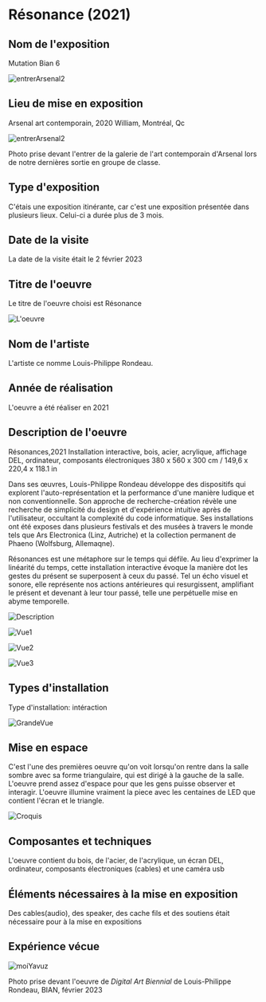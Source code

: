 # Résonance (2021)

## Nom de l'exposition
Mutation Bian 6

![entrerArsenal2](https://user-images.githubusercontent.com/112128474/219438308-eeece3a9-3e76-45ac-b24e-3a979081edb2.png)

## Lieu de mise en exposition

Arsenal art contemporain, 2020 William, Montréal, Qc

![entrerArsenal2](https://user-images.githubusercontent.com/112128474/219438308-eeece3a9-3e76-45ac-b24e-3a979081edb2.png)

Photo prise devant l'entrer de la galerie de l'art contemporain d'Arsenal lors de notre dernières sortie en groupe de classe.

## Type d'exposition

C'étais une exposition itinérante, car c'est une exposition présentée dans plusieurs lieux. Celui-ci a durée plus de 3 mois.

## Date de la visite

La date de la visite était le 2 février 2023

## Titre de l'oeuvre

Le titre de l'oeuvre choisi est Résonance

![L'oeuvre](https://user-images.githubusercontent.com/112128474/220761683-ffcad2cf-d76e-4fd7-bfe9-c3e9c4233126.png)

## Nom de l'artiste

L'artiste ce nomme Louis-Philippe Rondeau.

## Année de réalisation

L'oeuvre a été réaliser en 2021

## Description de l'oeuvre

Résonances,2021
Installation interactive, bois, acier, acrylique, affichage DEL, ordinateur, composants électroniques
380 x 560 x 300 cm / 149,6 x 220,4 x 118.1 in

Dans ses œuvres, Louis-Philippe Rondeau développe
des dispositifs qui explorent l'auto-représentation et la
performance d'une manière ludique et non
conventionnelle. Son approche de recherche-création
révèle une recherche de simplicité du design et
d'expérience intuitive après de l'utilisateur, occultant la
complexité du code informatique. Ses installations ont
été exposes dans plusieurs festivals et des musées à
travers le monde tels que Ars Electronica (Linz, Autriche)
et la collection permanent de Phaeno (Wolfsburg,
Allemaqne).

Résonances est une métaphore sur le temps qui défile.
Au lieu d'exprimer la linéarité du temps, cette
installation interactive évoque la manière dot les
gestes du présent se superposent à ceux du passé. Tel
un écho visuel et sonore, elle représente nos actions
antérieures qui resurgissent, amplifiant le présent et
devenant à leur tour passé, telle une perpétuelle mise en
abyme temporelle.

![Description](https://user-images.githubusercontent.com/112128474/220764713-18a9e161-aaca-4553-bdf9-3ad8b425a57b.png)

![Vue1](https://user-images.githubusercontent.com/112128474/220765879-361f7d81-4d14-4c60-8bac-ce71ac28b23d.png)

![Vue2](https://user-images.githubusercontent.com/112128474/220765915-15a46e2b-b436-4fa3-b01e-b3b85fc33354.png)

![Vue3](https://user-images.githubusercontent.com/112128474/220765933-eb2b6fa0-8433-4d4a-9b42-0fc5732c5f92.png)

## Types d'installation

Type d'installation: intéraction

![GrandeVue](https://user-images.githubusercontent.com/112128474/220769608-aec2331c-060d-4b43-82c8-560fca51d46d.png)

## Mise en espace

C'est l'une des premières oeuvre qu'on voit lorsqu'on rentre dans la salle sombre avec sa forme triangulaire, qui est dirigé à la gauche de la salle. L'oeuvre prend assez d'espace pour que les gens puisse observer et interagir. L'oeuvre illumine vraiment la piece avec les centaines de LED que contient l'écran et le triangle. 


![Croquis](https://user-images.githubusercontent.com/112128474/220784423-bf283a8a-e1c7-4fc6-8b0a-d8be3e418065.PNG)

## Composantes et techniques

L'oeuvre contient du bois, de l'acier, de l'acrylique, un écran DEL, ordinateur, composants électroniques (cables) et une caméra usb

## Éléments nécessaires à la mise en exposition

Des cables(audio), des speaker, des cache fils et des soutiens était nécessaire pour à la mise en expositions

## Expérience vécue



![moiYavuz](https://user-images.githubusercontent.com/112128474/219435617-1322e50b-aaa7-490a-96f0-58e0aeb5972a.png)

Photo prise devant l'oeuvre de *Digital Art Biennial* de Louis-Philippe Rondeau, BIAN, février 2023
